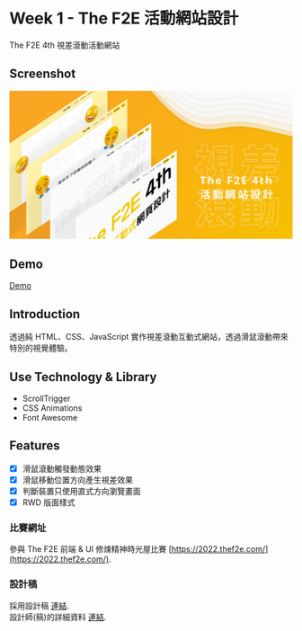 # Week 1 - The F2E 活動網站設計

The F2E 4th 視差滾動活動網站

## Screenshot
![alt cover](https://github.com/CharlesSin/2022-THE-F2E-WeekOne/blob/master/images/cover.jpg)

## Demo

[Demo](https://2022-the-f2e.netlify.app/)

## Introduction

透過純 HTML、CSS、JavaScript 實作視差滾動互動式網站，透過滑鼠滾動帶來特別的視覺體驗。

## Use Technology & Library

- ScrollTrigger
- CSS Animations
- Font Awesome

## Features

- [x] 滑鼠滾動觸發動態效果
- [x] 滑鼠移動位置方向產生視差效果
- [x] 判斷裝置只使用直式方向瀏覽畫面
- [x] RWD 版面樣式

### 比賽網址

參與 The F2E 前端 & UI 修煉精神時光屋比賽 [https://2022.thef2e.com/](https://2022.thef2e.com/).

### 設計稿
採用設計稿 [連結](https://2022.thef2e.com/users/12061549261446883437).  
設計師(稿)的詳細資料 [連結](https://www.figma.com/file/5T6DgCipOIOw15BBrvklao/F2E-competition?node-id=54%3A3122).